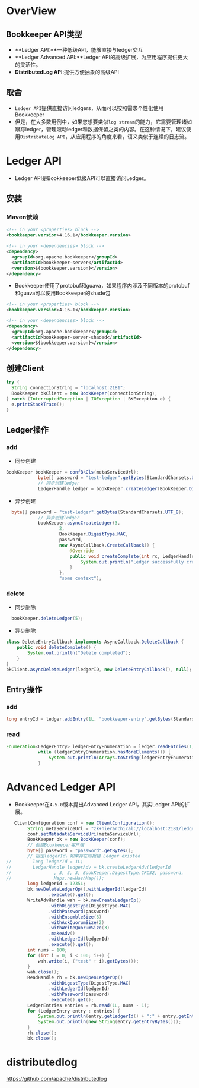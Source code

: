# OverView

## Bookkeeper API类型

* **Ledger API:**一种低级API，能够直接与ledger交互
* **Ledger Advanced API:**Ledger API的高级扩展，为应用程序提供更大的灵活性。
* **DistributedLog API**:提供方便抽象的高级API

## 取舍

* `Ledger API`提供直接访问ledgers，从而可以按照需求个性化使用Bookkeeper
* 但是，在大多数用例中，如果您想要类似`log stream`的能力，它需要管理诸如跟踪ledger，管理滚动ledger和数据保留之类的内容。在这种情况下，建议使用`DistribateLog API`，从应用程序的角度来看，语义类似于连续的日志流。

# Ledger API

* Ledger API是Bookkeeper低级API可以直接访问Ledger。

## 安装

### Maven依赖

```xml
<!-- in your <properties> block -->
<bookkeeper.version>4.16.1</bookkeeper.version>

<!-- in your <dependencies> block -->
<dependency>
  <groupId>org.apache.bookkeeper</groupId>
  <artifactId>bookkeeper-server</artifactId>
  <version>${bookkeeper.version}</version>
</dependency>
```

* Bookkeeper使用了protobuf和guava，如果程序内涉及不同版本的protobuf和guava可以使用Bookkeeper的shade包

```xml
<!-- in your <properties> block -->
<bookkeeper.version>4.16.1</bookkeeper.version>

<!-- in your <dependencies> block -->
<dependency>
  <groupId>org.apache.bookkeeper</groupId>
  <artifactId>bookkeeper-server-shaded</artifactId>
  <version>${bookkeeper.version}</version>
</dependency>
```

## 创建Client

```java
try {
  String connectionString = "localhost:2181";
  BookKeeper bkClient = new BookKeeper(connectionString);
} catch (InterruptedException | IOException | BKException e) {
  e.printStackTrace();
}
```

## Ledger操作

### add

* 同步创建

```java
BookKeeper bookKeeper = confBkCls(metaServiceUrl);
            byte[] password = "test-ledger".getBytes(StandardCharsets.UTF_8);
            // 同步创建ledger
            LedgerHandle ledger = bookKeeper.createLedger(BookKeeper.DigestType.CRC32, password);
```

* 异步创建

```java
  byte[] password = "test-ledger".getBytes(StandardCharsets.UTF_8);
            // 异步创建ledger
            bookKeeper.asyncCreateLedger(3,
                    2,
                    BookKeeper.DigestType.MAC,
                    password,
                    new AsyncCallback.CreateCallback() {
                        @Override
                        public void createComplete(int rc, LedgerHandle lh, Object ctx) {
                            System.out.println("Ledger successfully created");
                        }
                    },
                    "some context");
```

### delete

* 同步删除

```java
  bookKeeper.deleteLedger(5);
```

* 异步删除

```java
class DeleteEntryCallback implements AsyncCallback.DeleteCallback {
    public void deleteComplete() {
        System.out.println("Delete completed");
    }
}
bkClient.asyncDeleteLedger(ledgerID, new DeleteEntryCallback(), null);
```

## Entry操作

### add

```java
long entryId = ledger.addEntry(1L, "bookkeeper-entry".getBytes(StandardCharsets.UTF_8));
```

### read

```java
Enumeration<LedgerEntry> ledgerEntryEnumeration = ledger.readEntries(1, 99);
            while (ledgerEntryEnumeration.hasMoreElements()) {
                System.out.println(Arrays.toString(ledgerEntryEnumeration.nextElement().getEntry()));
            }
```

# Advanced Ledger API

* Bookkeeper在`4.5.0`版本提出Advanced Ledger API，其实Ledger API的扩展。

```java
   ClientConfiguration conf = new ClientConfiguration();
        String metaServiceUrl = "zk+hierarchical://localhost:2181/ledgers";
        conf.setMetadataServiceUri(metaServiceUrl);
        BookKeeper bk = new BookKeeper(conf);
        // 创建Bookkeeper客户端
        byte[] password = "password".getBytes();
        // 指定ledgerId，如果存在则报错 Ledger existed
//        long ledgerId = 1L;
//        LedgerHandle ledgerAdv = bk.createLedgerAdv(ledgerId
//                , 3, 3, 3, BookKeeper.DigestType.CRC32, password,
//                Maps.newHashMap());
        long ledgerId = 1235L;
        bk.newDeleteLedgerOp().withLedgerId(ledgerId)
                .execute().get();
        WriteAdvHandle wah = bk.newCreateLedgerOp()
                .withDigestType(DigestType.MAC)
                .withPassword(password)
                .withEnsembleSize(3)
                .withAckQuorumSize(2)
                .withWriteQuorumSize(3)
                .makeAdv()
                .withLedgerId(ledgerId)
                .execute().get();
        int nums = 100;
        for (int i = 0; i < 100; i++) {
            wah.write(i, ("test" + i).getBytes());
        }
        wah.close();
        ReadHandle rh = bk.newOpenLedgerOp()
                .withDigestType(DigestType.MAC)
                .withLedgerId(ledgerId)
                .withPassword(password)
                .execute().get();
        LedgerEntries entries = rh.read(1L, nums - 1);
        for (LedgerEntry entry : entries) {
            System.out.println(entry.getLedgerId() + ":" + entry.getEntryId());
            System.out.println(new String(entry.getEntryBytes()));
        }
        rh.close();
        bk.close();
```

# distributedlog

https://github.com/apache/distributedlog